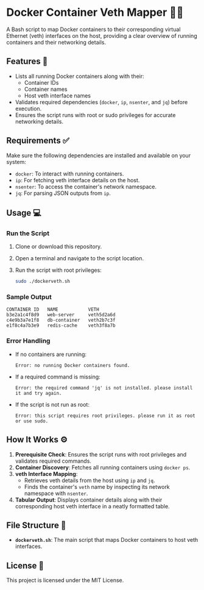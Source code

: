 # Docker Container Veth Mapper 🐳🔗

A Bash script to map Docker containers to their corresponding virtual Ethernet (veth) interfaces on the host, providing a clear overview of running containers and their networking details.

## Features 🚀

- Lists all running Docker containers along with their:
  - Container IDs
  - Container names
  - Host veth interface names
- Validates required dependencies (`docker`, `ip`, `nsenter`, and `jq`) before execution.
- Ensures the script runs with root or sudo privileges for accurate networking details.

## Requirements ✅

Make sure the following dependencies are installed and available on your system:

- `docker`: To interact with running containers.
- `ip`: For fetching veth interface details on the host.
- `nsenter`: To access the container's network namespace.
- `jq`: For parsing JSON outputs from `ip`.

## Usage 💻

### Run the Script

1. Clone or download this repository.
2. Open a terminal and navigate to the script location.
3. Run the script with root privileges:

   ```bash
   sudo ./dockerveth.sh
   ```

### Sample Output

```plaintext
CONTAINER ID   NAME           VETH       
b3e2a1c4f8d9   web-server     veth5d2a6d
c4e9b3a7e1f8   db-container   veth2b7c3f
e1f8c4a7b3e9   redis-cache    veth3f8a7b
```

### Error Handling

- If no containers are running:
  ```plaintext
  Error: no running Docker containers found.
  ```
- If a required command is missing:
  ```plaintext
  Error: the required command 'jq' is not installed. please install it and try again.
  ```
- If the script is not run as root:
  ```plaintext
  Error: this script requires root privileges. please run it as root or use sudo.
  ```

## How It Works ⚙️

1. **Prerequisite Check**: Ensures the script runs with root privileges and validates required commands.
2. **Container Discovery**: Fetches all running containers using `docker ps`.
3. **veth Interface Mapping**:
   - Retrieves veth details from the host using `ip` and `jq`.
   - Finds the container's `veth` name by inspecting its network namespace with `nsenter`.
4. **Tabular Output**: Displays container details along with their corresponding host veth interface in a neatly formatted table.

## File Structure 📂

- **`dockerveth.sh`**: The main script that maps Docker containers to host veth interfaces.

## License 📜

This project is licensed under the MIT License.